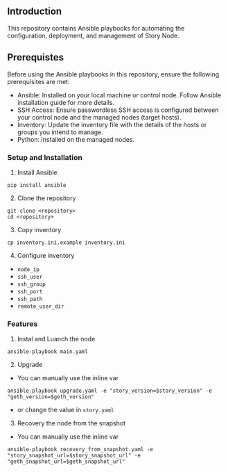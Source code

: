 ## Introduction

This repository contains Ansible playbooks for automating the configuration, deployment, and management of Story Node.

## Prerequistes

Before using the Ansible playbooks in this repository, ensure the following prerequisites are met:
-	Ansible: Installed on your local machine or control node. Follow Ansible installation guide for more details.
- SSH Access: Ensure passwordless SSH access is configured between your control node and the managed nodes (target hosts).
- Inventory: Update the inventory file with the details of the hosts or groups you intend to manage.
- Python: Installed on the managed nodes.

### Setup and Installation
1. Install Ansible
```
pip install ansible
```
2. Clone the repository
```
git clone <repository>
cd <repository>
```

3. Copy inventory
```
cp inventory.ini.example inventory.ini
```

4. Configure inventory
- `node_ip`
- `ssh_user`
- `ssh_group`
- `ssh_port`
- `ssh_path`
- `remote_user_dir`

### Features
1. Instal and Luanch the node
```
ansible-playbook main.yaml
```

2. Upgrade
- You can manually use the inline var
```
ansible-playbook upgrade.yaml -e "story_version=$story_version" -e "geth_version=$geth_version"
```
- or change the value in `story.yaml`


3. Recovery the node from the snapshot
- You can manually use the inline var
```
ansible-playbook recovery_from_snapshot.yaml -e "story_snapshot_url=$story_snapshot_url" -e "geth_snapshot_url=$geth_snapshot_url"
```


